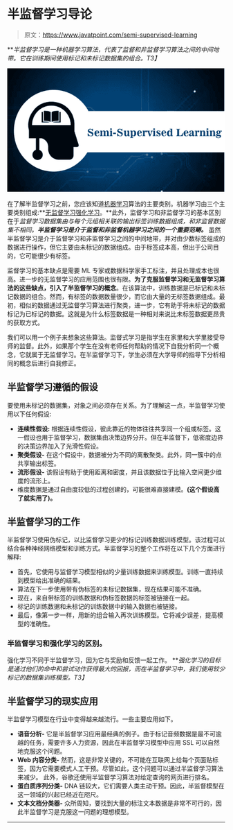 # 半监督学习导论

> 原文：<https://www.javatpoint.com/semi-supervised-learning>

***半监督学习是一种机器学习算法，代表了监督和非监督学习算法之间的中间地带。它在训练期间使用标记和未标记数据集的组合。*T3】**

![Introduction to Semi-Supervised Learning](img/5d76b17e4bfd319b4f1eba08690d8005.png)

在了解半监督学习之前，您应该知道[机器学习](https://www.javatpoint.com/machine-learning)算法的主要类别。机器学习由三个主要类别组成:**[无监督学习](https://www.javatpoint.com/unsupervised-machine-learning)[强化学习](https://www.javatpoint.com/reinforcement-learning)。**此外，监督学习和非监督学习的基本区别在于*监督学习数据集由与每个元组相关联的输出标签训练数据组成，*和*非监督数据集不相同。**半监督学习是介于监督和非监督机器学习之间的一个重要范畴。*** 虽然半监督学习是介于监督学习和非监督学习之间的中间地带，并对由少数标签组成的数据进行操作，但它主要由未标记的数据组成。由于标签成本高，但出于公司目的，它可能很少有标签。

监督学习的基本缺点是需要 ML 专家或数据科学家手工标注，并且处理成本也很高。进一步的无监督学习的应用范围也很有限。**为了克服监督学习和无监督学习算法的这些缺点，引入了半监督学习的概念**。在该算法中，训练数据是已标记和未标记数据的组合。然而，有标签的数据数量很少，而它由大量的无标签数据组成。最初，相似的数据通过无监督学习算法进行聚类，进一步，它有助于将未标记的数据标记为已标记的数据。这就是为什么标签数据是一种相对来说比未标签数据更昂贵的获取方式。

我们可以用一个例子来想象这些算法。监督式学习是指学生在家里和大学里接受导师的监督。此外，如果那个学生在没有老师任何帮助的情况下自我分析同一个概念，它就属于无监督学习。在半监督学习下，学生必须在大学导师的指导下分析相同的概念后进行自我修正。

## 半监督学习遵循的假设

要使用未标记的数据集，对象之间必须存在关系。为了理解这一点，半监督学习使用以下任何假设:

*   **连续性假设:**
    根据连续性假设，彼此靠近的物体往往共享同一个组或标签。这一假设也用于监督学习，数据集由决策边界分开。但在半监督下，低密度边界的决策边界加入了光滑性假设。
*   **聚类假设-** 在这个假设中，数据被分为不同的离散聚类。此外，同一簇中的点共享输出标签。
*   **流形假设-** 该假设有助于使用距离和密度，并且该数据位于比输入空间更少维度的流形上。
*   维度数据是通过自由度较低的过程创建的，可能很难直接建模。**(这个假设高了就实用了)。**

## 半监督学习的工作

半监督学习使用伪标记，以比监督学习更少的标记训练数据训练模型。该过程可以结合各种神经网络模型和训练方式。半监督学习的整个工作将在以下几个方面进行解释:

*   首先，它使用与监督学习模型相似的少量训练数据来训练模型。训练一直持续到模型给出准确的结果。
*   算法在下一步使用带有伪标签的未标记数据集，现在结果可能不准确。
*   现在，来自带标签的训练数据和伪标签数据的标签被链接在一起。
*   标记的训练数据和未标记的训练数据中的输入数据也被链接。
*   最后，像第一步一样，用新的组合输入再次训练模型。它将减少误差，提高模型的准确性。

### 半监督学习和强化学习的区别。

强化学习不同于半监督学习，因为它与奖励和反馈一起工作。 ***强化学习的目标是通过他们的命中和尝试动作获得最大的回报，而在半监督学习中，我们使用较少标记的数据集训练模型。*T3】**

## 半监督学习的现实应用

半监督学习模型在行业中变得越来越流行。一些主要应用如下。

*   **语音分析-** 它是半监督学习应用最经典的例子。由于标记音频数据是最不可逾越的任务，需要许多人力资源，因此在半监督学习模型中应用 SSL 可以自然地克服这个问题。
*   **Web 内容分类-** 然而，这是非常关键的，不可能在互联网上给每个页面贴标签，因为它需要模式人工干预。尽管如此，这个问题可以通过半监督学习算法来减少。
    此外，谷歌还使用半监督学习算法对给定查询的网页进行排名。
*   **蛋白质序列分类-** DNA 链较大，它们需要人类主动干预。因此，半监督模型在这一领域的兴起已经近在咫尺。
*   **文本文档分类器-** 众所周知，要找到大量的标注文本数据是非常不可行的，因此半监督学习是克服这一问题的理想模型。

* * *